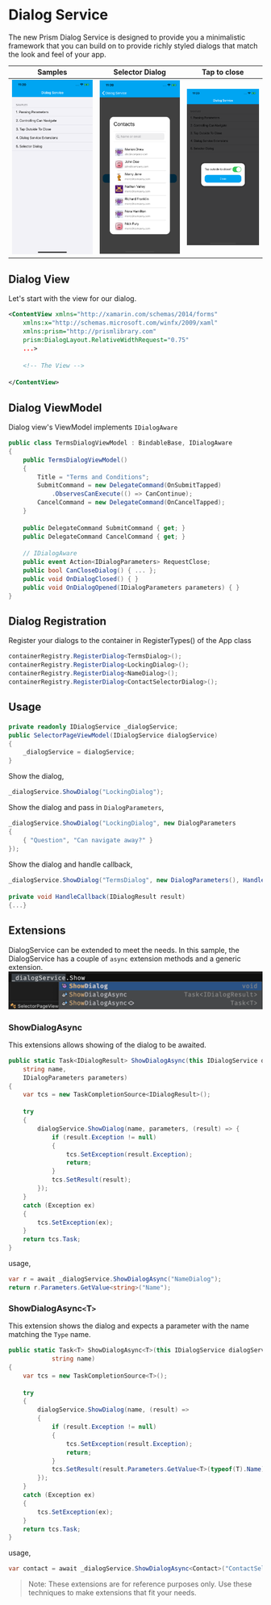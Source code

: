 # Dialog Service

The new Prism Dialog Service is designed to provide you a minimalistic framework that you can build on to provide richly styled dialogs that match the look and feel of your app.

|Samples|Selector Dialog|Tap to close
--|--|--
![](media/main.png) | ![](media/selector.png) | ![](media/tap.png)


## Dialog View
Let's start with the view for our dialog.

```xml
<ContentView xmlns="http://xamarin.com/schemas/2014/forms"
    xmlns:x="http://schemas.microsoft.com/winfx/2009/xaml"
    xmlns:prism="http://prismlibrary.com"
    prism:DialogLayout.RelativeWidthRequest="0.75" 
    ...>
    
    <!-- The View -->

</ContentView>
```
## Dialog ViewModel
Dialog view's ViewModel implements `IDialogAware`
```csharp
public class TermsDialogViewModel : BindableBase, IDialogAware 
{ 
    public TermsDialogViewModel()
    {
        Title = "Terms and Conditions";
        SubmitCommand = new DelegateCommand(OnSubmitTapped)
            .ObservesCanExecute(() => CanContinue);
        CancelCommand = new DelegateCommand(OnCancelTapped);
    }

    public DelegateCommand SubmitCommand { get; }
    public DelegateCommand CancelCommand { get; }

    // IDialogAware
    public event Action<IDialogParameters> RequestClose;
    public bool CanCloseDialog() { ... };
    public void OnDialogClosed() { }
    public void OnDialogOpened(IDialogParameters parameters) { }
}
```
## Dialog Registration
Register your dialogs to the container in RegisterTypes() of the App class
```csharp
containerRegistry.RegisterDialog<TermsDialog>();
containerRegistry.RegisterDialog<LockingDialog>();
containerRegistry.RegisterDialog<NameDialog>();
containerRegistry.RegisterDialog<ContactSelectorDialog>();
```
## Usage
```csharp
private readonly IDialogService _dialogService;
public SelectorPageViewModel(IDialogService dialogService)
{
    _dialogService = dialogService;
}
```
Show the dialog,
```csharp
_dialogService.ShowDialog("LockingDialog");
```
Show the dialog and pass in `DialogParameters`,
```csharp
_dialogService.ShowDialog("LockingDialog", new DialogParameters
{
    { "Question", "Can navigate away?" }
});
```
Show the dialog and handle callback,
```csharp
_dialogService.ShowDialog("TermsDialog", new DialogParameters(), HandleCallback());

private void HandleCallback(IDialogResult result)
{...}
```
## Extensions
DialogService can be extended to meet the needs. In this sample, the DialogService has a couple of `async` extension methods and a generic extension.
![extensions](media/extensions.png)
### ShowDialogAsync
This extensions allows showing of the dialog to be awaited.
```csharp
public static Task<IDialogResult> ShowDialogAsync(this IDialogService dialogService,
    string name,
    IDialogParameters parameters)
{
    var tcs = new TaskCompletionSource<IDialogResult>();

    try
    {
        dialogService.ShowDialog(name, parameters, (result) => {
            if (result.Exception != null)
            {
                tcs.SetException(result.Exception);
                return;
            }
            tcs.SetResult(result);
        });
    }
    catch (Exception ex)
    {
        tcs.SetException(ex);
    }
    return tcs.Task;
}
```
usage,
```csharp
var r = await _dialogService.ShowDialogAsync("NameDialog");
return r.Parameters.GetValue<string>("Name");
```

### ShowDialogAsync`<`T`>`
This extension shows the dialog and expects a parameter with the name matching the `Type` name.
```csharp
public static Task<T> ShowDialogAsync<T>(this IDialogService dialogService,
            string name)
{
    var tcs = new TaskCompletionSource<T>();

    try
    {
        dialogService.ShowDialog(name, (result) =>
        {
            if (result.Exception != null)
            {
                tcs.SetException(result.Exception);
                return;
            }
            tcs.SetResult(result.Parameters.GetValue<T>(typeof(T).Name));
        });
    }
    catch (Exception ex)
    {
        tcs.SetException(ex);
    }
    return tcs.Task;
}
```
usage,
```csharp
var contact = await _dialogService.ShowDialogAsync<Contact>("ContactSelectorDialog");
```
>Note: These extensions are for reference purposes only. Use these techniques to make extensions that fit your needs.
